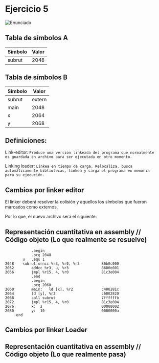 # Ejercicio 5

![Enunciado](https://github.com/Lukas-De-Angelis-Riva/Estructura-Assembly/blob/master/Guia6/Ejercicio05/Enunciado.JPG)

## Tabla de símbolos A

| Símbolo | Valor |
| --- | --- |
| subrut | 2048 |

## Tabla de símbolos B

| Símbolo | Valor |
| --- | --- |
| subrut | extern |
| main | 2048 |
| x | 2064 |
| y | 2068 |

## Definiciones:
Link-editor:
`Produce una versión linkeada del programa que normalmente es guardada en archivo para ser ejecutada en otro momento.`

Linking loader:
`Linkea en tiempo de carga.
Relocaliza, busca automáticamente bibliotecas, linkea y carga el
programa en memoria para su ejecución.`

## Cambios por linker editor 	
El linker deberá resolver la colisión y aquellos los símbolos que fueron marcados como externos.

Por lo que, el nuevo archivo será el siguiente:

## Representación cuantitativa en assembly // Código objeto (Lo que realmente se resuelve)
```assembly
			.begin									
			.org 2048								
		u	.equ 1									
2048	subrut:orncc %r3, %r0, %r3			86b0c000
2052		addcc %r3, u, %r3				8680e001
2056		jmpl %r15, 4, %r0				81c3e004
			.end									
			.begin									
			.org 2060								
2060		main:	ld [x], %r2				c400281c
2064		ld [y], %r3						c6002820
2068		call subrut						7ffffffb
2072		jmpl %r15, 4, %r0				81c3e004
2076		x:	2							00000002
2080		y:	10							0000000a
	.end											
```


## Cambios por linker Loader


## Representación cuantitativa en assembly // Código objeto (Lo que realmente pasa)
```assembly


```